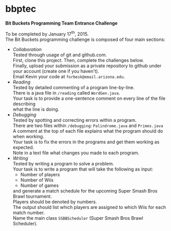 bbptec
=====

<b>Bit Buckets Programming Team Entrance Challenge</b>

To be completed by January 17<sup>th</sup>, 2015.<br/>
The Bit Buckets programming challenge is composed of four main sections:
<ul>
<li><i>Collaboration</i><br/>
Tested through usage of git and github.com.<br/>
First, clone this project. Then, complete the challenges below.<br/>
Finally, upload your submission as a private repository to github under your account (create one if you haven't).<br/>
Email Kevin your code at <code>forbesk@email.arizona.edu</code>.</li>
<li><i>Reading</i><br/>
Tested by detailed commenting of a program line-by-line.<br/>
There is a java file in <code>/reading</code> called <code>WordGen.java</code>.<br/>
Your task is to provide a one-sentence comment on every line of the file describing<br/>
what the line is doing.<br/></li>
<li><i>Debugging</i><br/>
Tested by spotting and correcting errors within a program.<br/>
There are two files within <code>/debugging</code>: <code>Palindrome.java</code> and <code>Primes.java</code><br/>
A comment at the top of each file explains what the program should do when working.<br/>
Your task is to fix the errors in the programs and get them working as expected.<br/>
Note in a text file what changes you made to each program.
</li>
<li><i>Writing</i><br/>
Tested by writing a program to solve a problem.<br/>
Your task is to write a program that will take the following as input:
<ul>
<li>Number of players</li>
<li>Number of Wiis</li>
<li>Number of games</li>
</ul>
and generate a match schedule for the upcoming Super Smash Bros Brawl tournament. <br/>
Players should be denoted by numbers.<br/>
The output should list which players are assigned to which Wiis for each match number. <br/>
Name the main class <code>SSBBScheduler</code> (Super Smash Bros Brawl Scheduler).
</ul>


